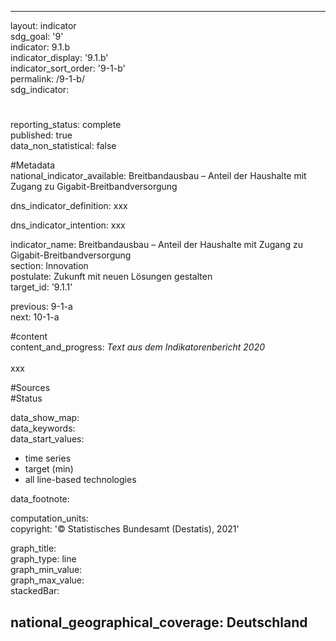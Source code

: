 ---

layout: indicator    
sdg_goal: '9'    
indicator: 9.1.b    
indicator_display: '9.1.b'    
indicator_sort_order: '9-1-b'    
permalink: /9-1-b/    
sdg_indicator:     

#    
reporting_status: complete    
published: true    
data_non_statistical: false    


#Metadata    
national_indicator_available: Breitbandausbau – Anteil der Haushalte mit Zugang zu Gigabit-Breitbandversorgung    
    
dns_indicator_definition: xxx    
    
dns_indicator_intention: xxx    
    
indicator_name: Breitbandausbau – Anteil der Haushalte mit Zugang zu Gigabit-Breitbandversorgung    
section: Innovation    
postulate: Zukunft mit neuen Lösungen gestalten    
target_id: '9.1.1'    
    
previous: 9-1-a    
next: 10-1-a    
    
#content    
content_and_progress: <i> Text aus dem Indikatorenbericht 2020</i><br><br>xxx    
    
#Sources        
#Status        

data_show_map:     
data_keywords:    
data_start_values:     
- time series
- target (min)
- all line-based technologies
    
data_footnote:     
    
computation_units:     
copyright: '&copy; Statistisches Bundesamt (Destatis), 2021'
    
graph_title:     
graph_type: line    
graph_min_value:     
graph_max_value:     
stackedBar:    

national_geographical_coverage: Deutschland    
---    